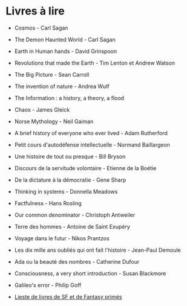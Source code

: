 # Livres à lire

- Cosmos - Carl Sagan
- The Demon Haunted World - Carl Sagan
- Earth in Human hands - David Grinspoon
- Revolutions that made the Earth - Tim Lenton et Andrew Watson
- The Big Picture - Sean Carroll
- The invention of nature - Andrea Wulf
- The Information : a history, a theory, a flood
- Chaos - James Gleick
- Norse Mythology - Neil Gaiman
- A brief history of everyone who ever lived - Adam Rutherford
- Petit cours d'autodéfense intellectuelle - Normand Baillargeon
- Une histoire de tout ou presque - Bill Bryson
- Discours de la servitude volontaire - Etienne de la Boétie
- De la dictature à la démocratie - Gene Sharp
- Thinking in systems - Donnella Meadows
- Factfulness - Hans Rosling
- Our common denominator - Christoph Antweiler
- Terre des hommes - Antoine de Saint Exupéry
- Voyage dans le futur - Nikos Prantzos
- Les dix mille ans oubliés qui ont fait l'histoire - Jean-Paul Demoule
- Ada ou la beauté des nombres - Catherine Dufour
- Consciousness, a very short introduction - Susan Blackmore
- Galileo's error - Philip Goff

- [Lieste de livres de SF et de Fantasy primés](https://docs.google.com/spreadsheets/d/1qtH8waK4DgvoCc1iP34y-lbjGHFyKhrUBMTLaAmELiY/edit#gid=1046748973)
